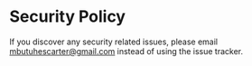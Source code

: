 # Security Policy

If you discover any security related issues, please email mbutuhescarter@gmail.com instead of using the issue tracker.
